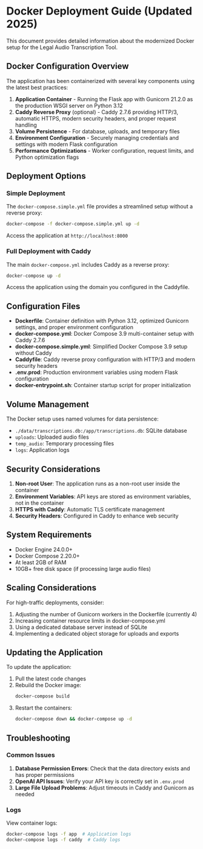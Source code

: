 # Docker Deployment Guide (Updated 2025)

This document provides detailed information about the modernized Docker setup for the Legal Audio Transcription Tool.

## Docker Configuration Overview

The application has been containerized with several key components using the latest best practices:

1. **Application Container** - Running the Flask app with Gunicorn 21.2.0 as the production WSGI server on Python 3.12
2. **Caddy Reverse Proxy** (optional) - Caddy 2.7.6 providing HTTP/3, automatic HTTPS, modern security headers, and proper request handling
3. **Volume Persistence** - For database, uploads, and temporary files
4. **Environment Configuration** - Securely managing credentials and settings with modern Flask configuration
5. **Performance Optimizations** - Worker configuration, request limits, and Python optimization flags

## Deployment Options

### Simple Deployment

The `docker-compose.simple.yml` file provides a streamlined setup without a reverse proxy:

```bash
docker-compose -f docker-compose.simple.yml up -d
```

Access the application at `http://localhost:8000`

### Full Deployment with Caddy

The main `docker-compose.yml` includes Caddy as a reverse proxy:

```bash
docker-compose up -d
```

Access the application using the domain you configured in the Caddyfile.

## Configuration Files

- **Dockerfile**: Container definition with Python 3.12, optimized Gunicorn settings, and proper environment configuration
- **docker-compose.yml**: Docker Compose 3.9 multi-container setup with Caddy 2.7.6
- **docker-compose.simple.yml**: Simplified Docker Compose 3.9 setup without Caddy
- **Caddyfile**: Caddy reverse proxy configuration with HTTP/3 and modern security headers
- **.env.prod**: Production environment variables using modern Flask configuration
- **docker-entrypoint.sh**: Container startup script for proper initialization

## Volume Management

The Docker setup uses named volumes for data persistence:

- `./data/transcriptions.db:/app/transcriptions.db`: SQLite database
- `uploads`: Uploaded audio files
- `temp_audio`: Temporary processing files
- `logs`: Application logs

## Security Considerations

1. **Non-root User**: The application runs as a non-root user inside the container
2. **Environment Variables**: API keys are stored as environment variables, not in the container
3. **HTTPS with Caddy**: Automatic TLS certificate management
4. **Security Headers**: Configured in Caddy to enhance web security

## System Requirements

- Docker Engine 24.0.0+
- Docker Compose 2.20.0+
- At least 2GB of RAM
- 10GB+ free disk space (if processing large audio files)

## Scaling Considerations

For high-traffic deployments, consider:

1. Adjusting the number of Gunicorn workers in the Dockerfile (currently 4)
2. Increasing container resource limits in docker-compose.yml
3. Using a dedicated database server instead of SQLite
4. Implementing a dedicated object storage for uploads and exports

## Updating the Application

To update the application:

1. Pull the latest code changes
2. Rebuild the Docker image:
   ```bash
   docker-compose build
   ```
3. Restart the containers:
   ```bash
   docker-compose down && docker-compose up -d
   ```

## Troubleshooting

### Common Issues

1. **Database Permission Errors**: Check that the data directory exists and has proper permissions
2. **OpenAI API Issues**: Verify your API key is correctly set in `.env.prod`
3. **Large File Upload Problems**: Adjust timeouts in Caddy and Gunicorn as needed

### Logs

View container logs:
```bash
docker-compose logs -f app  # Application logs
docker-compose logs -f caddy  # Caddy logs
